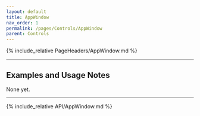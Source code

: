 ```yaml
---
layout: default
title: AppWindow
nav_order: 1
permalink: /pages/Controls/AppWindow
parent: Controls
---
```


{% include_relative PageHeaders/AppWindow.md %}

<!-- Custom content & examples start here -->

<hr />

## Examples and Usage Notes

None yet.

<!-- End custom content & examples -->

<hr />

{% include_relative API/AppWindow.md %}
